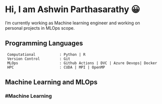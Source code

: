# Hi, I am Ashwin Parthasarathy 😀
  I’m currently working as Machine learning engineer and working on personal projects in MLOps scope.
  
## Programming Languages ##

  ```
   Computational           : Python | R
   Version Control         : Git
   MLOps                   : Github Actions | DVC | Azure Devops| Docker
   HPC                     : CUDA | MPI | OpenMP
```
  

## Machine Learning and MLOps ##

### #Machine Learning ####


